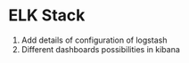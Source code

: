 # ELK Stack

1. Add details of configuration of logstash 
2. Different dashboards possibilities in kibana
